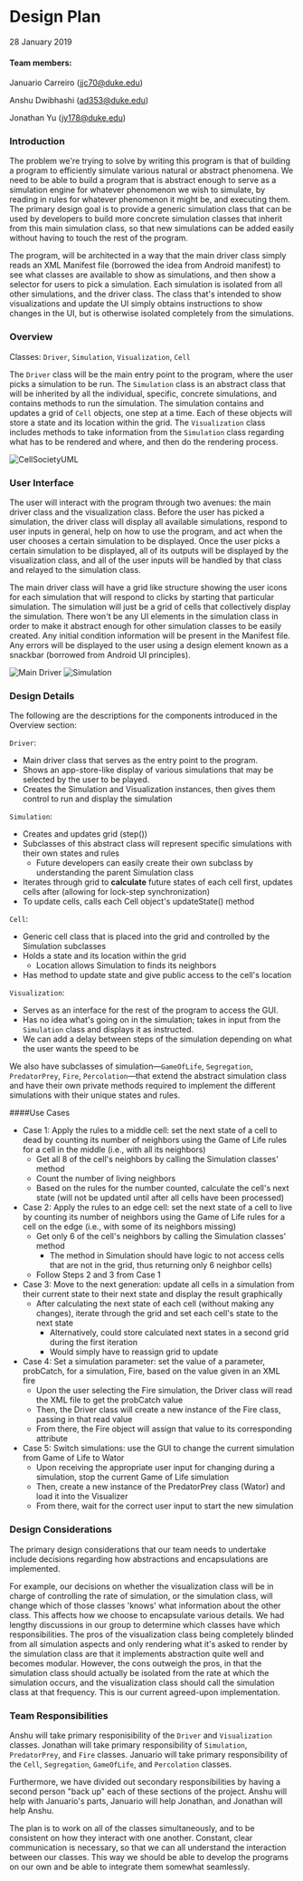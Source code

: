 Design Plan
===
28 January 2019

#### Team members:

Januario Carreiro (jjc70@duke.edu)

Anshu Dwibhashi (ad353@duke.edu)

Jonathan Yu (jy178@duke.edu)

### Introduction
The problem we're trying to solve by writing this program is that of building a program to efficiently simulate various natural or abstract phenomena. We need to be able to build a program that is abstract enough to serve as a simulation engine for whatever phenomenon we wish to simulate, by reading in rules for whatever phenomenon it might be, and executing them. The primary design goal is to provide a generic simulation class that can be used by developers to build more concrete simulation classes that inherit from this main simulation class, so that new simulations can be added easily without having to touch the rest of the program.

The program, will be architected in a way that the main driver class simply reads an XML Manifest file (borrowed the idea from Android manifest) to see what classes are available to show as simulations, and then show a selector for users to pick a simulation. Each simulation is isolated from all other simulations, and the driver class. The class that's intended to show visualizations and update the UI simply obtains instructions to show changes in the UI, but is otherwise isolated completely from the simulations.

### Overview

Classes: `Driver`, `Simulation`, `Visualization`, `Cell`

The `Driver` class will be the main entry point to the program, where the user picks a simulation to be run. The `Simulation` class is an abstract class that will be inherited by all the individual, specific, concrete simulations, and contains methods to run the simulation. The simulation contains and updates a grid of `Cell` objects, one step at a time. Each of these objects will store a state and its location within the grid. The `Visualization` class includes methods to take information from the `Simulation` class regarding what has to be rendered and where, and then do the rendering process.

![CellSocietyUML](https://i.imgur.com/Akrvfci.png)

### User Interface
The user will interact with the program through two avenues: the main driver class and the visualization class. Before the user has picked a simulation, the driver class will display all available simulations, respond to user inputs in general, help on how to use the program, and act when the user chooses a certain simulation to be displayed. Once the user picks a certain simulation to be displayed, all of its outputs will be displayed by the visualization class, and all of the user inputs will be handled by that class and relayed to the simulation class.

The main driver class will have a grid like structure showing the user icons for each simulation that will respond to clicks by starting that particular simulation. The simulation will just be a grid of cells that collectively display the simulation. There won't be any UI elements in the simulation class in order to make it abstract enough for other simulation classes to be easily created. Any initial condition information will be present in the Manifest file. Any errors will be displayed to the user using a design element known as a snackbar (borrowed from Android UI principles).

![Main Driver](https://i.imgur.com/tvMisdr.png)
![Simulation](https://i.imgur.com/IrLEbCo.png)

### Design Details 
The following are the descriptions for the components introduced in the Overview section:

`Driver`:
* Main driver class that serves as the entry point to the program.
* Shows an app-store-like display of various simulations that may be selected by the user to be played.
* Creates the Simulation and Visualization instances, then gives them control to run and display the simulation

`Simulation`:
* Creates and updates grid (step())
* Subclasses of this abstract class will represent specific simulations with their own states and rules
    * Future developers can easily create their own subclass by understanding the parent Simulation class
* Iterates through grid to **calculate** future states of each cell first, updates cells after (allowing for lock-step synchronization)
* To update cells, calls each Cell object's updateState() method

`Cell`:
* Generic cell class that is placed into the grid and controlled by the Simulation subclasses
* Holds a state and its location within the grid
    * Location allows Simulation to finds its neighbors
* Has method to update state and give public access to the cell's location

`Visualization`:
* Serves as an interface for the rest of the program to access the GUI.
* Has no idea what's going on in the simulation; takes in input from the `Simulation` class and displays it as instructed.
* We can add a delay between steps of the simulation depending on what the user wants the speed to be

We also have subclasses of simulation—`GameOfLife`, `Segregation`, `PredatorPrey`, `Fire`, `Percolation`—that extend the abstract simulation class and have their own private methods required to implement the different simulations with their unique states and rules.

####Use Cases
* Case 1: Apply the rules to a middle cell: set the next state of a cell to dead by counting its number of neighbors using the Game of Life rules for a cell in the middle (i.e., with all its neighbors)
    * Get all 8 of the cell's neighbors by calling the Simulation classes' method
    * Count the number of living neighbors
    * Based on the rules for the number counted, calculate the cell's next state (will not be updated until after all cells have been processed)
* Case 2: Apply the rules to an edge cell: set the next state of a cell to live by counting its number of neighbors using the Game of Life rules for a cell on the edge (i.e., with some of its neighbors missing)
    * Get only 6 of the cell's neighbors by calling the Simulation classes' method
        * The method in Simulation should have logic to not access cells that are not in the grid, thus returning only 6 neighbor cells)
    * Follow Steps 2 and 3 from Case 1
* Case 3: Move to the next generation: update all cells in a simulation from their current state to their next state and display the result graphically
    * After calculating the next state of each cell (without making any changes), iterate through the grid and set each cell's state to the next state
        * Alternatively, could store calculated next states in a second grid during the first iteration
        * Would simply have to reassign grid to update
* Case 4: Set a simulation parameter: set the value of a parameter, probCatch, for a simulation, Fire, based on the value given in an XML fire
    * Upon the user selecting the Fire simulation, the Driver class will read the XML file to get the probCatch value
    * Then, the Driver class will create a new instance of the Fire class, passing in that read value
    * From there, the Fire object will assign that value to its corresponding attribute
* Case 5: Switch simulations: use the GUI to change the current simulation from Game of Life to Wator
    * Upon receiving the appropriate user input for changing during a simulation, stop the current Game of Life simulation
    * Then, create a new instance of the PredatorPrey class (Wator) and load it into the Visualizer
    * From there, wait for the correct user input to start the new simulation

### Design Considerations
The primary design considerations that our team needs to undertake include decisions regarding how abstractions and encapsulations are implemented. <p> For example, our decisions on whether the visualization class will be in charge of controlling the rate of simulation, or the simulation class, will change which of those classes 'knows' what information about the other class. This affects how we choose to encapsulate various details. We had lengthy discussions in our group to determine which classes have which responsibilities. The pros of the visualization class being completely blinded from all simulation aspects and only rendering what it's asked to render by the simulation class are that it implements abstraction quite well and becomes modular. However, the cons outweigh the pros, in that the simulation class should actually be isolated from the rate at which the simulation occurs, and the visualization class should call the simulation class at that frequency. This is our current agreed-upon implementation.
### Team Responsibilities
Anshu will take primary responisibility of the `Driver` and `Visualization` classes. Jonathan will take
primary responsibility of `Simulation`, `PredatorPrey`, and `Fire` classes. Januario will take primary
responsibility of the `Cell`, `Segregation`, `GameOfLife`, and `Percolation` classes.

Furthermore, we have divided out secondary responsibilities by having a second person "back up" each of these sections of the project. Anshu will help with Januario's parts, Januario will help Jonathan, and Jonathan will help Anshu.

The plan is to work on all of the classes simultaneously, and to be consistent on how they interact with one another. Constant, clear communication is necessary, so that we can all understand the interaction between our classes. This way we should be able to develop the programs on our own and be able to integrate them somewhat seamlessly.